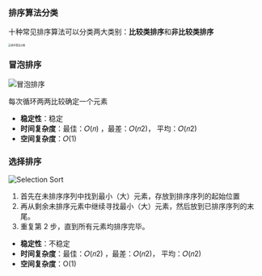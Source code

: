 ### 排序算法分类

十种常见排序算法可以分类两大类别：**比较类排序**和**非比较类排序**

<img src="https://oss.javaguide.cn/github/javaguide/cs-basics/sorting-algorithms/sort2.png" alt="排序算法分类" style="zoom: 33%;" />

### 冒泡排序

![冒泡排序](https://oss.javaguide.cn/github/javaguide/cs-basics/sorting-algorithms/bubble_sort.gif)

每次循环两两比较确定一个元素

- **稳定性**：稳定
- **时间复杂度**：最佳：𝑂(𝑛) ，最差：𝑂(𝑛2)， 平均：𝑂(𝑛2)
- **空间复杂度**：𝑂(1)

### 选择排序

![Selection Sort](https://oss.javaguide.cn/github/javaguide/cs-basics/sorting-algorithms/selection_sort.gif)

1. 首先在未排序序列中找到最小（大）元素，存放到排序序列的起始位置
2. 再从剩余未排序元素中继续寻找最小（大）元素，然后放到已排序序列的末尾。
3. 重复第 2 步，直到所有元素均排序完毕。

- **稳定性**：不稳定
- **时间复杂度**：最佳：𝑂(𝑛2) ，最差：𝑂(𝑛2)， 平均：𝑂(𝑛2)
- **空间复杂度**：O(1)
